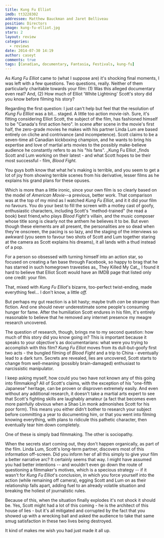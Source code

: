 ```yaml
---
title: Kung Fu Elliot
imdb: tt3228302
addressee: Matthew Bauckman and Jaret Belliveau
position: Directors
image: kung-fu-elliot.jpg
stars: 2
layout: review 
categories: 
  - reviews
date: 2014-07-30 14:19
author: caseyt
comments: true
tags: [Canadian, documentary, Fantasia, Festivals, kung-fu]
---
```


As _Kung Fu Elliot_ came to (what I suppose are) it's shocking final moments, I was left with a few questions. Two questions, really. Neither of them particularly charitable towards your film: (1) Was this alleged documentary even real? And, (2) How much of Elliot 'White Lightning' Scott's story did you know before filming his story?

Regarding the first question: I just can't help but feel that the resolution of _Kung Fu Ellliot_ was a bit… staged. A little too action movie-ish. Sure, it's fitting considering Elliot Scott, the subject of the film, has fashioned himself to be "Canada's first action hero". In scene after scene in the movie's first half, the zero-grade movies he makes with his partner Linda Lum are based entirely on cliche and contrivance (and incompetence). Scott claims to be a seven-time all Canadian kickboxing champion, and he wants to bring his expertise and love of martial arts movies to the possibly make-believe audience he constantly refers to as his "his fans". _Kung Fu Elliot _finds Scott and Lum working on their latest - and what Scott hopes to be their most successful - film, _Blood Fight._

You guys both know that what he's making is terrible, and you seem to get a lot of joy from showing terrible scenes from his derivative, lesser films as he explains his grand plans for these opuses.

Which is more than a little ironic, since your own film is so clearly based on the model of _American Movie_--a previous, better work. That comparison was at the top of my mind as I watched _Kung Fu Elliot_, and it it did your film no favours. You do your best to fill the screen with a motley cast of goofy, enthusiastic characters, including Scott's "method-trained" (he read a book) best friend,who plays _Blood Fight's_ villain, and the music composer whose title song is clearly not the anthem he believes it to be. But even though these elements are all present, the personalities are so dead when they're onscreen, the pacing is so lazy, and the staging of the interviews so awkward (you seem to favour two shots of Scott and Lum together staring at the camera as Scott explains his dreams), it all lands with a thud instead of a pop.

For a person so obsessed with turning himself into an action star, so focused on creating a fan base through Facebook, so happy to brag that he has starred in such homegrown travesties as_ They Killed My Cat_, I found it hard to believe that Elliot Scott would have an IMDB page that listed only one credit: your film.

That, mixed with _Kung Fu Elliot_'s bizarre, too-perfect twist-ending, made everything feel… I don't know, a little _off._

But perhaps my gut reaction is a bit hasty; maybe truth _can_ be stranger than fiction. And one should never underestimate some people's consuming hunger for fame. After the humiliation Scott endures in his film, it's entirely reasonable to believe that he removed any internet presence my meagre research uncovered.

The question of research, though, brings me to my second question: how much of this story did you know going in? This is important because it speaks to your objective's as documentarians: what were you trying to accomplish with this film? _Kung Fu Elliot_ moves from its dull-but-goofy first two acts - the bungled filming of _Blood Fight_ and a trip to China - eventually lead to a dark turn. Secrets are revealed, lies are uncovered, Scott starts to change from well-meaning (possibly brain-damaged) enthusiast to narcissistic manipulator.

I keep asking myself, how could you two have not known any of this going into filmmaking? All of Scott's claims, with the exception of his "one-fifth Japanese" heritage, can be proven or disproven extremely easily. And even without any additional research, it doesn't take a martial arts expert to see that Scott's fighting skills are laughably amateur (a fact that becomes even more painfully obvious when a Shao Lin monk admonishes Scott for his poor form). This means you either didn't bother to research your subject before committing a year to documenting him, or that you went into filming knowing everything, with plans to ridicule this pathetic character, then eventually tear him down completely.

One of these is simply bad filmmaking. The other is sociopathy.

When the secrets start coming out, they don't happen organically, as part of the film. Linda Lum, Scott's long-term partner, discovers most of this information off-screen. Did you inform her of all this simply to give your film a better narrative arc? It certainly seems that way. I might have assumed you had better intentions -- and wouldn't even go down the route of questioning a filmmaker's motives, which is a specious strategy -- if it wasn't for _Kung Fu Elliot_'s conclusion, in which you force yourself into the action (while remaining off camera), egging Scott and Lum on as their relationship falls apart, adding fuel to an already volatile situation and breaking the holiest of journalistic rules.

Because of this, when the situation finally explodes it's not shock it should be. Yes, Scott might had a lot of this coming - he is the architect of this house of lies - but it's all mitigated and corrupted by the fact that you showed up with a wrecking ball and asked the audience to take that same smug satisfaction in these two lives being destroyed.

It kind of makes me wish you had just made it all up.